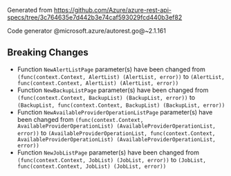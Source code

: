 Generated from https://github.com/Azure/azure-rest-api-specs/tree/3c764635e7d442b3e74caf593029fcd440b3ef82

Code generator @microsoft.azure/autorest.go@~2.1.161

## Breaking Changes

- Function `NewAlertListPage` parameter(s) have been changed from `(func(context.Context, AlertList) (AlertList, error))` to `(AlertList, func(context.Context, AlertList) (AlertList, error))`
- Function `NewBackupListPage` parameter(s) have been changed from `(func(context.Context, BackupList) (BackupList, error))` to `(BackupList, func(context.Context, BackupList) (BackupList, error))`
- Function `NewAvailableProviderOperationListPage` parameter(s) have been changed from `(func(context.Context, AvailableProviderOperationList) (AvailableProviderOperationList, error))` to `(AvailableProviderOperationList, func(context.Context, AvailableProviderOperationList) (AvailableProviderOperationList, error))`
- Function `NewJobListPage` parameter(s) have been changed from `(func(context.Context, JobList) (JobList, error))` to `(JobList, func(context.Context, JobList) (JobList, error))`
